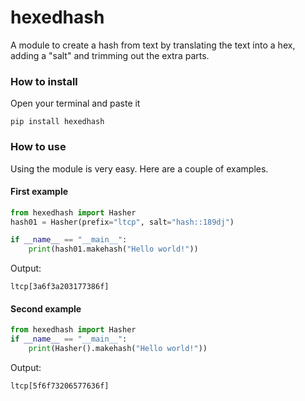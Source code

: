 # hexedhash
A module to create a hash from text by translating the text into a hex, adding a "salt" and trimming out the extra parts.

### How to install
Open your terminal and paste it
```
pip install hexedhash
```

### How to use
Using the module is very easy. Here are a couple of examples.
#### First example
```python
from hexedhash import Hasher
hash01 = Hasher(prefix="ltcp", salt="hash::189dj")

if __name__ == "__main__":
    print(hash01.makehash("Hello world!"))
```
Output:
```
ltcp[3a6f3a203177386f]
```

#### Second example
```python
from hexedhash import Hasher
if __name__ == "__main__":
    print(Hasher().makehash("Hello world!"))
```
Output:
```
ltcp[5f6f73206577636f]
```

